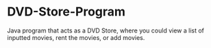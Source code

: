 # DVD-Store-Program
Java program that acts as a DVD Store, where you could view a list of inputted movies, rent the movies, or add movies.
